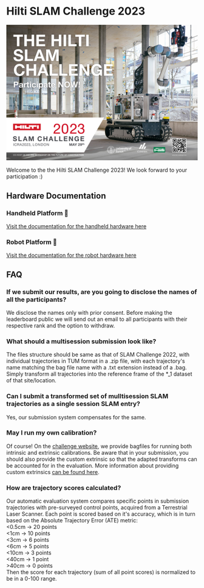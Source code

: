 # Hilti SLAM Challenge 2023
[![HSC2023](assets/HSC2023-landscape.jpg?raw=true)](https://hilti-challenge.com/)

Welcome to the the Hilti SLAM Challenge 2023! We look forward to your participation :)

## Hardware Documentation
### Handheld Platform 🎥
[Visit the documentation for the handheld hardware here](documentation/hardware/Handheld.md)


### Robot Platform 🤖
[Visit the documentation for the robot hardware here](documentation/hardware/Robot.md)

## FAQ

### If we submit our results, are you going to disclose the names of all the participants?
We disclose the names only with prior consent. Before making the leaderboard public we will send out an email to all participants with their respective rank and the option to withdraw.

### What should a multisession submission look like?
The files structure should be same as that of SLAM Challenge 2022, with individual trajectories in TUM format in a .zip file, with each trajectory's name matching the bag file name with a .txt extension instead of a .bag.
Simply transform all trajectories into the reference frame of the *_1 dataset of that site/location.

### Can I submit a transformed set of mulltisession SLAM trajectories as a single session SLAM entry?
Yes, our  submission system compensates for the same.

### May I run my own calibration?
Of course! On the [challenge website](https://hilti-challenge.com/), we provide bagfiles for running both intrinsic and extrinsic calibrations. Be aware that in your submission, you should also provide the custom extrinsic so that the adapted transforms can be accounted for in the evaluation. More information about providing custom extrinsics [can be found here](documentation/submissions/Format.md).

### How are trajectory scores calculated?
Our automatic evaluation system compares specific points in submission trajectories with pre-surveyed control points, acquired from a Terrestrial Laser Scanner.
Each point is scored based on it's accuracy, which is in turn based on the Absolute Trajectory Error (ATE) metric:\
<0.5cm → 20 points\
<1cm → 10 points\
<3cm → 6 points\
<6cm → 5 points\
<10cm → 3 points\
<40cm → 1 point\
\>40cm → 0 points\
Then the score for each trajectory (sum of all point scores) is normalized to be in a 0-100 range.
